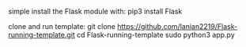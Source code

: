 simple install the Flask module with:
pip3 install Flask

clone and run template:
git clone https://github.com/lanian2219/Flask-running-template.git
cd Flask-running-template
sudo python3 app.py 

